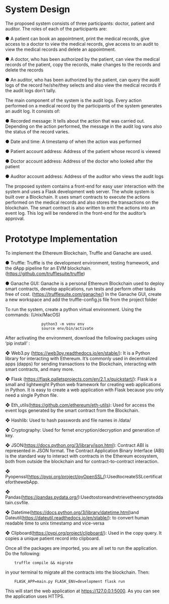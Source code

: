 # System Design 

The proposed system consists of three participants: doctor, patient and auditor. The roles of each of the participants are:

● A patient can book an appointment, print the medical records, give access to a doctor to view the medical records, give access to an audit to view the medical records and delete an appointment.

● A doctor, who has been authorized by the patient, can view the medical records of the patient, copy the records, make changes to the records and delete the records

● An auditor, who has been authorized by the patient, can query the audit logs of the record he/she/they selects and also view the medical records if the audit logs don’t tally.


The main component of the system is the audit logs. Every action performed on a medical record by the participants of the system generates an audit log. It consists of:

● Recorded message: It tells about the action that was carried out. Depending on the action performed, the message in the audit log vans also the status of the record varies.

● Date and time: A timestamp of when the action was performed

● Patient account address: Address of the patient whose record is viewed

● Doctor account address: Address of the doctor who looked after the patient

● Auditor account address: Address of the auditor who views the audit logs

The proposed system contains a front-end for easy user interaction with the system and uses a Flask development web server. The whole system is built over a Blockchain. It uses smart contracts to execute the actions performed on the medical records and also stores the transactions on the blockchain. The smart contract is also written to emit the actions into an event log. This log will be rendered in the front-end for the auditor’s approval.

# Prototype Implementation
To implement the Ethereum Blockchain, Truffle and Ganache are used.

● Truffle: Truffle is the development environment, testing framework, and the dApp pipeline for an
EVM blockchain.(https://github.com/trufflesuite/truffle)

● Ganache GUI: Ganache is a personal Ethereum Blockchain used to deploy smart contracts, develop applications, run tests and perform other tasks free of cost. (https://trufflesuite.com/ganache/)
In the Ganache GUI, create a new workspace and add the truffle-config.js file from the project folder

To run the system, create a python virtual environment. Using the commands: (Unix/MacOS)  
                    
                    python3 -m venv env
                    source env/bin/activate
                    
After activating the environment, download the following packages using ‘pip install’ :

❖ Web3.py (https://web3py.readthedocs.io/en/stable/): It is a Python library for interacting with Ethereum. It’s commonly used in decentralized apps (dapps) for sending transactions to the Blockchain, interacting with smart contracts, and many more.

❖ Flask (https://flask.palletsprojects.com/en/2.1.x/quickstart/): Flask is a small and lightweight Python web framework for creating web applications in Python. It is easy to create a web application with Flask because you only need a single Python file.

❖ Eth_utils(https://github.com/ethereum/eth-utils): Used for access the event logs generated by the smart contract from the Blockchain.

❖ Hashlib: Used to hash passwords and file names in /data/

❖ Cryptography: Used for fernet encryption/decryption and generation of key.  

❖ JSON(https://docs.python.org/3/library/json.html): Contract ABI is represented in JSON format. The Contract Application Binary Interface (ABI) is the standard way to interact with contracts in the Ethereum ecosystem, both from outside the blockchain and for contract-to-contract interaction.

❖ Pyopenssl(https://pypi.org/project/pyOpenSSL/):UsedtocreateSSLcertificateforthewebApp.

❖ Pandas(https://pandas.pydata.org/):Usedtostoreandretrievetheencrypteddatain.csvfile.

❖ Datetime(https://docs.python.org/3/library/datetime.html)and Dateutil(https://dateutil.readthedocs.io/en/stable/): to convert human readable time to unix timestamp and vice-versa

❖ Clipboard(https://pypi.org/project/clipboard/): Used in the copy query. It copies a unique patient record into clipboard.

Once all the packages are imported, you are all set to run the application. Do the following:

        truffle compile && migrate
in your terminal to migrate all the contracts into the blockchain. 
Then: 
              
        FLASK_APP=main.py FLASK_ENV=development flask run
This will start the web application at https://127.0.0.1:5000. As you can see the application uses HTTPS.
